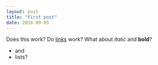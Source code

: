 ```yaml
---
layout: post
title: "First post"
date: 2016-09-05
---
```


Does this work? Do [links](http://github.com/sieste) work? What about *italic* and **bold**?

- and 
- lists?

